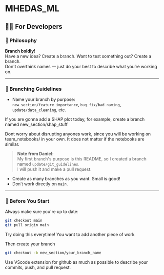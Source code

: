 # MHEDAS_ML

## 👩‍💻 For Developers

### 🧠 Philosophy

**Branch boldly!**  
Have a new idea? Create a branch. Want to test something out? Create a branch.  
Don't overthink names — just do your best to describe what you’re working on.

---

### 🌳 Branching Guidelines

- Name your branch by purpose:  
  `new_section/feature_importance`, `bug_fix/bad_naming`, `update/data_cleaning`, etc.

If you are gonna add a SHAP plot today, for example, 
create a branch named new_section/shap_stuff 

Dont worry about disrupting anyones work, since you will be working on team_notebooks/ in your own. It does not matter if the notebooks are similar. 



> **Note from Daniel:**  
> My first branch's purpose is this README, so I created a branch named `update/git_guidelines`.  
> I will push it and make a pull request.

- Create as many branches as you want. Small is good!
- Don’t work directly on `main`.

---

### 🔄 Before You Start

Always make sure you're up to date:

```bash
git checkout main
git pull origin main
```

Try doing this everytime! You want to add another piece of work

Then create your branch

```bash
git checkout -b new_section/your_branch_name
```

Use VScode extension for github as much as possible to describe your commits, push, and pull request.


